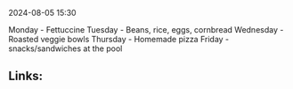 2024-08-05 15:30

Monday - Fettuccine 
Tuesday - Beans, rice, eggs, cornbread 
Wednesday - Roasted veggie bowls 
Thursday - Homemade pizza 
Friday - snacks/sandwiches at the pool 




## Links:



